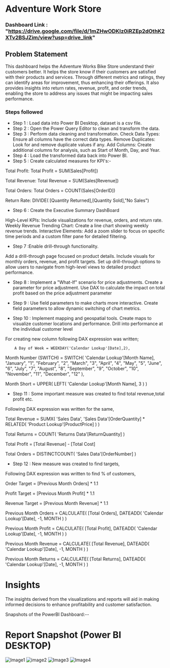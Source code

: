 
# Adventure Work Store 

### Dashboard Link : "https://drive.google.com/file/d/1mZHwODKIz0iRZEp2dOthK2XTv2BSJZim/view?usp=drive_link"
## Problem Statement

This dashboard helps the Adventure Works Bike Store understand their customers better. It helps the store know if their customers are satisfied with their products and services. Through different metrics and ratings, they can identify areas for improvement, thus enhancing their offerings. It also provides insights into return rates, revenue, profit, and order trends, enabling the store to address any issues that might be impacting sales performance.


### Steps followed 

- Step 1 : Load data into Power BI Desktop, dataset is a csv file.
- Step 2 :  Open the Power Query Editor to clean and transform the data.
- Step 3 : Perform data cleaning and transformation.
           Check Data Types: Ensure all columns have the correct data types.
           Remove Duplicates: Look for and remove duplicate values if any.
           Add Columns: Create additional columns for analysis, such as Start of Month, Day, and Year.
- Step 4 :  Load the transformed data back into Power BI.
- Step 5 : Create calculated measures for KPI's:-

Total Profit: Total Profit = SUM(Sales[Profit])

Total Revenue: Total Revenue = SUM(Sales[Revenue])

Total Orders: Total Orders = COUNT(Sales[OrderID])

Return Rate: DIVIDE( [Quantity Returned],[Quantity Sold],"No Sales")

- Step 6 : Create the Executive Summary DashBoard

High-Level KPIs: Include visualizations for revenue, orders, and return rate.
Weekly Revenue Trending Chart: Create a line chart showing weekly revenue trends.
Interactive Elements: Add a zoom slider to focus on specific time periods and a custom filter pane for detailed filtering.

- Step 7 :Enable drill-through functionality.

Add a drill-through page focused on product details.
Include visuals for monthly orders, revenue, and profit targets.
Set up drill-through options to allow users to navigate from high-level views to detailed product performance.

- Step 8 : Implement a "What-If" scenario for price adjustments.
Create a parameter for price adjustment.
Use DAX to calculate the impact on total profit based on the price adjustment parameter

- Step 9 : Use field parameters to make charts more interactive.
Create field parameters to allow dynamic switching of chart metrics.

- Step 10 :  Implement mapping and geospatial tools.
Create maps to visualize customer locations and performance.
Drill into performance at the individual customer level
    
  
For creating new column following DAX expression was written;
       
        A Day of Week = WEEKDAY('Calendar Lookup'[Date],2),
        
Month Number (SWITCH) = 
SWITCH(
    'Calendar Lookup'[Month Name],
    "January", "1",
    "February", "2",
    "March", "3",
    "April", "4",
    "May", "5",
    "June", "6",
    "July", "7",
    "August", "8",
    "September", "9",
    "October", "10",
    "November", "11",
    "December", "12"
),
        
Month Short = 
UPPER(
    LEFT(
        'Calendar Lookup'[Month Name],
        3
    )
)

       
- Step 11 : Some important measure was created to find total revenue,total profit etc.

Following DAX expression was written for the same,
        
    
Total Revenue = SUMX( 'Sales Data', 'Sales Data'[OrderQuantity] * RELATED( 'Product Lookup'[ProductPrice] ) )


Total Returns = 
COUNT(
    'Returns Data'[ReturnQuantity]
)

Total Profit = 
[Total Revenue] - [Total Cost]

Total Orders = 
DISTINCTCOUNT(
    'Sales Data'[OrderNumber]
)
        
 - Step 12 : New measure was created to find targets,

 Following DAX expression was written to find % of customers,
 
Order Target = 
[Previous Month Orders] * 1.1
 
 Profit Target = 
[Previous Month Profit] * 1.1

Revenue Target = 
[Previous Month Revenue] * 1.1
 


 Previous Month Orders = 
CALCULATE(
    [Total Orders],
    DATEADD(
        'Calendar Lookup'[Date],
        -1,
        MONTH
    )
)
 
 Previous Month Profit = 
CALCULATE(
    [Total Profit],
    DATEADD(
        'Calendar Lookup'[Date],
        -1,
        MONTH
    )
)

Previous Month Revenue = 
CALCULATE(
    [Total Revenue],
    DATEADD(
        'Calendar Lookup'[Date],
        -1,
        MONTH
    )
)

Previous Month Returns = 
CALCULATE(
    [Total Returns],
    DATEADD(
        'Calendar Lookup'[Date],
        -1,
        MONTH
    )
)
 

 
# Insights

The insights derived from the visualizations and reports will aid in making informed decisions to enhance profitability and customer satisfaction.


Snapshots of the PowerBI Dashboard:--

 # Report Snapshot (Power BI DESKTOP)

![Image1](https://github.com/user-attachments/assets/13583c45-3fcb-4248-a1b9-3997c2298dbb)
![image2](https://github.com/user-attachments/assets/42122d3c-7912-43c9-b21a-6a2424f6605b)
![Image3](https://github.com/user-attachments/assets/0abc9538-9495-4b84-ad4d-9b244e37963f)
![Image4](https://github.com/user-attachments/assets/537df18d-7a98-4bf8-af67-62f4fb0ecc75)






           
  
